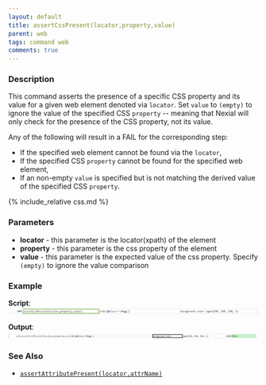 ```yaml
---
layout: default
title: assertCssPresent(locator,property,value)
parent: web
tags: command web
comments: true
---
```


### Description
This command asserts the presence of a specific CSS property and its value for a given web element denoted via `locator`.
Set `value` to `(empty)` to ignore the value of the specified CSS `property` -- meaning that Nexial will only check
for the presence of the CSS property, not its value.

Any of the following will result in a FAIL for the corresponding step:
- If the specified web element cannot be found via the `locator`,
- If the specified CSS `property` cannot be found for the specified web element,
- If an non-empty `value` is specified but is not matching the derived value of the specified CSS `property`.

{% include_relative css.md %}


### Parameters
- **locator** - this parameter is the locator(xpath) of the element
- **property** - this parameter is the css property of the element
- **value** - this parameter is the expected value of the css property. Specify `(empty)` to ignore the value comparison


### Example
**Script**:<br/>
![](image/assertCssPresent_01.png)

**Output**:<br/>
![](image/assertCssPresent_02.png)


### See Also
- [`assertAttributePresent(locator,attrName)`](assertAttributePresent(locator,attrName))
